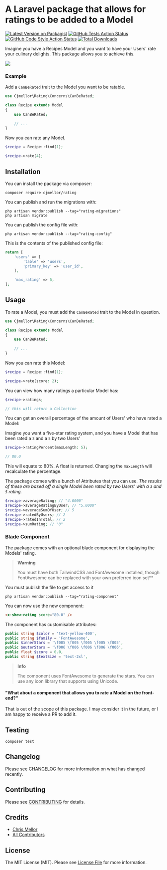 # A Laravel package that allows for ratings to be added to a Model

[![Latest Version on Packagist](https://img.shields.io/packagist/v/cjmellor/rating.svg?style=flat-square)](https://packagist.org/packages/cjmellor/rating)
[![GitHub Tests Action Status](https://img.shields.io/github/workflow/status/cjmellor/rating/run-tests?label=tests)](https://github.com/cjmellor/rating/actions?query=workflow%3Arun-tests+branch%3Amain)
[![GitHub Code Style Action Status](https://img.shields.io/github/workflow/status/cjmellor/rating/Fix%20PHP%20code%20style%20issues?label=code%20style)](https://github.com/cjmellor/rating/actions?query=workflow%3A"Fix+PHP+code+style+issues"+branch%3Amain)
[![Total Downloads](https://img.shields.io/packagist/dt/cjmellor/rating.svg?style=flat-square)](https://packagist.org/packages/cjmellor/rating)

Imagine you have a Recipes Model and you want to have your Users' rate your culinary delights. This package allows you to achieve this.

![](https://banners.beyondco.de/Rating.png?theme=dark&packageManager=composer+require&packageName=cjmellor%2Frating&pattern=slantedStars&style=style_2&description=Rate+your+Models&md=1&showWatermark=0&fontSize=100px&images=star&widths=400&heights=400)

### Example

Add a `CanBeRated` trait to the Model you want to be ratable.

```php
use Cjmellor\Rating\Concerns\CanBeRated;

class Recipe extends Model
{
    use CanBeRated;
    
    // ...
}
```

Now you can rate any Model.

```php
$recipe = Recipe::find(1);

$recipe->rate(4);
```

## Installation

You can install the package via composer:

```shell
composer require cjmellor/rating
```

You can publish and run the migrations with:

```shell
php artisan vendor:publish --tag="rating-migrations"
php artisan migrate
```

You can publish the config file with:

```shell
php artisan vendor:publish --tag="rating-config"
```

This is the contents of the published config file:

```php
return [
    'users' => [
        'table' => 'users',
        'primary_key' => 'user_id',
    ],

    'max_rating' => 5,
];
```

## Usage

To rate a Model, you must add the `CanBeRated` trait to the Model in question.

```php
use Cjmellor\Rating\Concerns\CanBeRated;

class Recipe extends Model
{
    use CanBeRated;
    
    // ...
}
```

Now you can rate this Model:

```php
$recipe = Recipe::find(1);

$recipe->rate(score: 2);
```

You can view how many ratings a particular Model has:

```php
$recipe->ratings;

// this will return a Collection
```

You can get an overall percentage of the amount of Users' who have rated a Model:

Imagine you want a five-star rating system, and you have a Model that has been rated a `3` and a `5` by two Users'

```php
$recipe->ratingPercent(maxLength: 5);

// 80.0
```

This will equate to 80%. A float is returned. Changing the `maxLength` will recalculate the percentage.

The package comes with a bunch of Attributes that you can use. _The results of these are based off a single Model been rated by two Users' with a `3` and ` 5` rating._

```php
$recipe->averageRating; // "4.0000"
$recipe->averageRatingByUser; // "5.0000"
$recipe->averageSumOfUser; // 5
$recipe->ratedByUsers; // 2
$recipe->ratedInTotal; // 2
$recipe->sumRating; // "8" 
```

### Blade Component

The package comes with an optional blade component for displaying the Models' rating.

> **Warning**
> 
> You must have both TailwindCSS and FontAwesome installed, though FontAwesome can be replaced with your own preferred icon set**

You must publish the file to get access to it

```shell
php artisan vendor:publish --tag="rating-component"
```

You can now use the new component:

```html
<x-show-rating score="80.0" />
```

The component has customisable attributes:

```php
public string $color = 'text-yellow-400',
public string $family = 'FontAwesome',
public $innerStars = '\f005 \f005 \f005 \f005 \f005',
public $outerStars = '\f006 \f006 \f006 \f006 \f006',
public float $score = 0.0,
public string $textSize = 'text-2xl',
```

> **Info**
> 
> The component uses FontAwesome to generate the stars. You can use any icon library that supports using Unicode.

#### **"What about a component that allows you to rate a Model on the front-end?"**

That is out of the scope of this package. I may consider it in the future, or I am happy to receive a PR to add it.

## Testing

```shell
composer test
```

## Changelog

Please see [CHANGELOG](CHANGELOG.md) for more information on what has changed recently.

## Contributing

Please see [CONTRIBUTING](https://github.com/cjmellor/.github/blob/main/CONTRIBUTING.md) for details.

## Credits

- [Chris Mellor](https://github.com/cjmellor)
- [All Contributors](../../contributors)

## License

The MIT License (MIT). Please see [License File](LICENSE.md) for more information.
